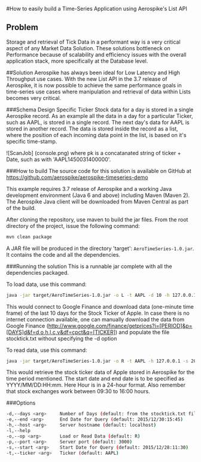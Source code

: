 #How to easily build a Time-Series Application using Aerospike's List API

## Problem
Storage and retrieval of Tick Data in a performant way is a very critical aspect of any Market Data Solution. These solutions bottleneck on Performance because of scalability and efficiency issues with the overall application stack, more specifically at the Database level. 

##Solution
Aerospike has always been ideal for Low Latency and High Throughput use cases. With the new List API in the 3.7 release of Aerospike, it is now possible to achieve the same performance goals in time-series use cases where manipulation and retrieval of data within Lists becomes very critical.

###Schema Design
Specific Ticker Stock data for a day is stored in a single Aerospike record. As an example all the data in a day for a particular Ticker, such as AAPL, is stored in a single record. The next day's data for AAPL is stored in another record. The data is stored inside the record as a list, where the position of each incoming data point in the list, is based on it's specific time-stamp. 

![ScanJob] (console.png)
where pk is a concatanated string of ticker + Date, such as with 'AAPL1450031400000'. 

###How to build
The source code for this solution is available on GitHub at https://github.com/aerospike/aerospike-timeseries-demo 

This example requires 3.7 release of Aerospike and a working Java development environment (Java 6 and above) including Maven (Maven 2). The Aerospike Java client will be downloaded from Maven Central as part of the build.

After cloning the repository, use maven to build the jar files. From the root directory of the project, issue the following command:
```bash
mvn clean package
```
A JAR file will be produced in the directory 'target': `AeroTimeSeries-1.0.jar`. It contains the code and all the dependencies.

###Running the solution
This is a runnable jar complete with all the dependencies packaged.

To load data, use this command:
```bash
java -jar target/AeroTimeSeries-1.0.jar -o L -t AAPL -d 10 -h 127.0.0.1
```
This would connect to Google Finance and download data (one-minute time frame) of the last 10 days for the Stock Ticker of Apple. In case there is no internet connection available, one can manually download the data from Google Finance (http://www.google.com/finance/getprices?i=[PERIOD]&p=[DAYS]d&f=d,o,h,l,c,v&df=cpct&q=[TICKER]) and populate the file stocktick.txt without specifying the -d option

To read data, use this command:
```bash
java -jar target/AeroTimeSeries-1.0.jar -o R -t AAPL -h 127.0.0.1 -s 2015/12/28:11:30 -e 2015/12/30:15:45
```
This would retrieve the stock ticker data of Apple stored in Aerospike for the time period mentioned. The start date and end date is to be specified as YYYY/MM/DD:HH:mm. Here Hour is in a 24-hour format. Also remember that stock exchanges work between 09:30 to 16:00 hours.

###Options
```bash
-d,--days <arg>     Number of Days (default: from the stocktick.txt file)
-e,--end <arg>      End Date for Query (default: 2015/12/30:15:45)
-h,--host <arg>     Server hostname (default: localhost)
-l,--help             
-o,--op <arg>       Load or Read Data (default: R)
-p,--port <arg>     Server port (default: 3000)
-s,--start <arg>    Start Date for Query (default: 2015/12/28:11:30)
-t,--ticker <arg>   Ticker (default: AAPL)
```
